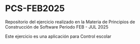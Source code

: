 # PCS-FEB2025
Repositorio del ejercicio realizado en la Materia de Principios de Construcción de Software Periodo FEB - JUL 2025

Este ejercicio es una aplicación para Control escolar
